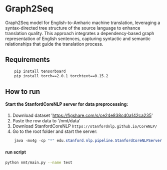 # Graph2Seq
Graph2Seq model for English-to-Amharic machine translation, leveraging a syntax-directed tree structure of the source language to enhance translation quality. This approach integrates a dependency-based graph representation of English sentences, capturing syntactic and semantic relationships that guide the translation process.

Requirements
---------
```bash
    pip install tensorboard
    pip install torch==2.0.1 torchtext==0.15.2
```
How to run
----------

#### Start the StanfordCoreNLP server for data preprocessing:
1) Download dataset 'https://figshare.com/s/ce24e838cd0a142ca235'
2) Paste the row data to '/nmt/data'
3) Download StanfordCoreNLP `https://stanfordnlp.github.io/CoreNLP/`
4) Go to the root folder and start the server:

```java
    java -mx4g -cp "*" edu.stanford.nlp.pipeline.StanfordCoreNLPServer -port 9000 -timeout 15000
```


#### run script
``` bash
python nmt/main.py --name test
